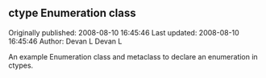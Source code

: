 ## ctype Enumeration class 
Originally published: 2008-08-10 16:45:46 
Last updated: 2008-08-10 16:45:46 
Author: Devan L Devan L 
 
An example Enumeration class and metaclass to declare an enumeration in ctypes.
